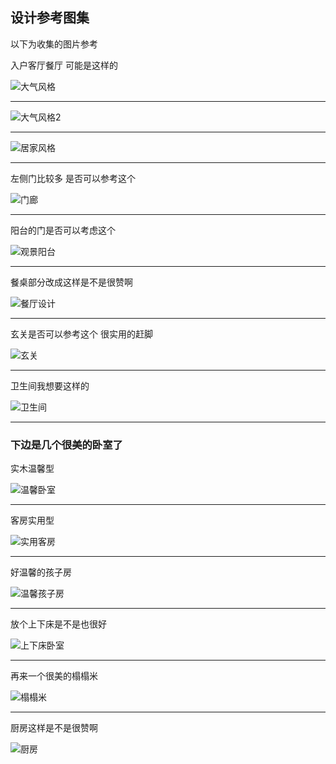 ## 设计参考图集

以下为收集的图片参考

入户客厅餐厅 可能是这样的

![大气风格](/img/1.jpg)

---

![大气风格2](/img/2.jpg)

---

![居家风格](/img/3.jpg)

---

左侧门比较多 是否可以参考这个

![门廊](/img/4.jpg)

---

阳台的门是否可以考虑这个

![观景阳台](/img/5.jpg)

---

餐桌部分改成这样是不是很赞啊

![餐厅设计](/img/6.jpg)

---

玄关是否可以参考这个 很实用的赶脚

![玄关](/img/7.jpg)

---

卫生间我想要这样的

![卫生间](/img/8.jpg)

---

### 下边是几个很美的卧室了

实木温馨型

![温馨卧室](/img/9.jpg)

---

客房实用型

![实用客房](/img/10.jpg)

--- 

好温馨的孩子房

![温馨孩子房](/img/11.jpg)

--- 

放个上下床是不是也很好

![上下床卧室](/img/12.jpg)

---

再来一个很美的榻榻米

![榻榻米](/img/13.jpg)


--- 

厨房这样是不是很赞啊

![厨房](/img/14.jpg)
